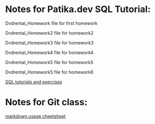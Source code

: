# Notes for Patika.dev SQL Tutorial:

Dvdrental_Homework file for first homework

Dvdrental_Homework2 file for  homework2

Dvdrental_Homework3 file for homework3

Dvdrental_Homework4 file for homework4

Dvdrental_Homework5 file for homework5

Dvdrental_Homework5 file for homework6


[SQL tutorials and exercises](https://www.w3schools.com/sql/default.asp)




# Notes for Git class:

[markdown usage cheetsheet](https://commonmark.org/help/)
